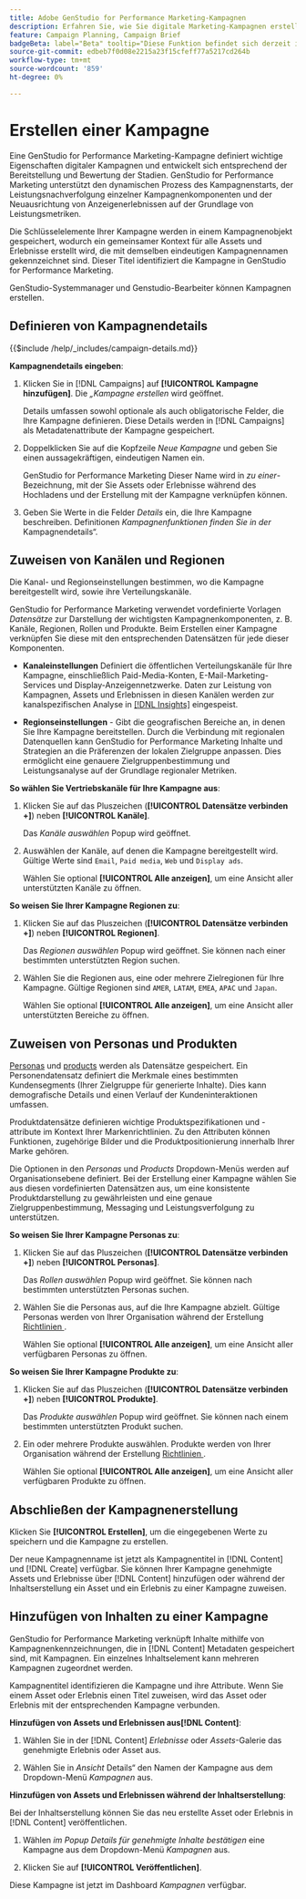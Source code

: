 ```yaml
---
title: Adobe GenStudio for Performance Marketing-Kampagnen
description: Erfahren Sie, wie Sie digitale Marketing-Kampagnen erstellen und verwalten, die Assets und Erlebnisse mit generativer KI nutzen.
feature: Campaign Planning, Campaign Brief
badgeBeta: label="Beta" tooltip="Diese Funktion befindet sich derzeit in Beta, sodass einige Funktionen möglicherweise eingeschränkt sind oder geändert werden können."
source-git-commit: edbeb7f0d08e2215a23f15cfeff77a5217cd264b
workflow-type: tm+mt
source-wordcount: '859'
ht-degree: 0%

---
```


# Erstellen einer Kampagne

Eine GenStudio for Performance Marketing-Kampagne definiert wichtige Eigenschaften digitaler Kampagnen und entwickelt sich entsprechend der Bereitstellung und Bewertung der Stadien. GenStudio for Performance Marketing unterstützt den dynamischen Prozess des Kampagnenstarts, der Leistungsnachverfolgung einzelner Kampagnenkomponenten und der Neuausrichtung von Anzeigenerlebnissen auf der Grundlage von Leistungsmetriken.

Die Schlüsselelemente Ihrer Kampagne werden in einem Kampagnenobjekt gespeichert, wodurch ein gemeinsamer Kontext für alle Assets und Erlebnisse erstellt wird, die mit demselben eindeutigen Kampagnennamen gekennzeichnet sind. Dieser Titel identifiziert die Kampagne in GenStudio for Performance Marketing.

GenStudio-Systemmanager und Genstudio-Bearbeiter können Kampagnen erstellen.

## Definieren von Kampagnendetails

{{$include /help/_includes/campaign-details.md}}


**Kampagnendetails eingeben**:

1. Klicken Sie in [!DNL Campaigns] auf **[!UICONTROL Kampagne hinzufügen]**. Die _„Kampagne erstellen_ wird geöffnet.

   Details umfassen sowohl optionale als auch obligatorische Felder, die Ihre Kampagne definieren. Diese Details werden in [!DNL Campaigns] als Metadatenattribute der Kampagne gespeichert.

1. Doppelklicken Sie auf die Kopfzeile _Neue Kampagne_ und geben Sie einen aussagekräftigen, eindeutigen Namen ein.

   GenStudio for Performance Marketing Dieser Name wird in _zu einer_-Bezeichnung, mit der Sie Assets oder Erlebnisse während des Hochladens und der Erstellung mit der Kampagne verknüpfen können.

1. Geben Sie Werte in die Felder _Details_ ein, die Ihre Kampagne beschreiben. Definitionen _Kampagnenfunktionen finden Sie in der_ Kampagnendetails“.

## Zuweisen von Kanälen und Regionen

Die Kanal- und Regionseinstellungen bestimmen, wo die Kampagne bereitgestellt wird, sowie ihre Verteilungskanäle.

GenStudio for Performance Marketing verwendet vordefinierte Vorlagen _Datensätze_ zur Darstellung der wichtigsten Kampagnenkomponenten, z. B. Kanäle, Regionen, Rollen und Produkte. Beim Erstellen einer Kampagne verknüpfen Sie diese mit den entsprechenden Datensätzen für jede dieser Komponenten.

* **Kanaleinstellungen** Definiert die öffentlichen Verteilungskanäle für Ihre Kampagne, einschließlich Paid-Media-Konten, E-Mail-Marketing-Services und Display-Anzeigennetzwerke. Daten zur Leistung von Kampagnen, Assets und Erlebnissen in diesen Kanälen werden zur kanalspezifischen Analyse in [[!DNL Insights]](/help/user-guide/insights/overview.md) eingespeist.

* **Regionseinstellungen** - Gibt die geografischen Bereiche an, in denen Sie Ihre Kampagne bereitstellen. Durch die Verbindung mit regionalen Datenquellen kann GenStudio for Performance Marketing Inhalte und Strategien an die Präferenzen der lokalen Zielgruppe anpassen. Dies ermöglicht eine genauere Zielgruppenbestimmung und Leistungsanalyse auf der Grundlage regionaler Metriken.

**So wählen Sie Vertriebskanäle für Ihre Kampagne aus**:

1. Klicken Sie auf das Pluszeichen (**[!UICONTROL Datensätze verbinden +]**) neben **[!UICONTROL Kanäle]**.

   Das _Kanäle auswählen_ Popup wird geöffnet.

1. Auswählen der Kanäle, auf denen die Kampagne bereitgestellt wird. Gültige Werte sind `Email`, `Paid media`, `Web` und `Display ads`.

   Wählen Sie optional **[!UICONTROL Alle anzeigen]**, um eine Ansicht aller unterstützten Kanäle zu öffnen.

**So weisen Sie Ihrer Kampagne Regionen zu**:

1. Klicken Sie auf das Pluszeichen (**[!UICONTROL Datensätze verbinden +]**) neben **[!UICONTROL Regionen]**.

   Das _Regionen auswählen_ Popup wird geöffnet. Sie können nach einer bestimmten unterstützten Region suchen.

1. Wählen Sie die Regionen aus, eine oder mehrere Zielregionen für Ihre Kampagne. Gültige Regionen sind `AMER`, `LATAM`, `EMEA`, `APAC` und `Japan`.

   Wählen Sie optional **[!UICONTROL Alle anzeigen]**, um eine Ansicht aller unterstützten Bereiche zu öffnen.

## Zuweisen von Personas und Produkten

[Personas](/help/user-guide/guidelines/personas.md) und [products](/help/user-guide/guidelines/products.md) werden als Datensätze gespeichert. Ein Personendatensatz definiert die Merkmale eines bestimmten Kundensegments (Ihrer Zielgruppe für generierte Inhalte). Dies kann demografische Details und einen Verlauf der Kundeninteraktionen umfassen.

Produktdatensätze definieren wichtige Produktspezifikationen und -attribute im Kontext Ihrer Markenrichtlinien. Zu den Attributen können Funktionen, zugehörige Bilder und die Produktpositionierung innerhalb Ihrer Marke gehören.

Die Optionen in den _Personas_ und _Products_ Dropdown-Menüs werden auf Organisationsebene definiert. Bei der Erstellung einer Kampagne wählen Sie aus diesen vordefinierten Datensätzen aus, um eine konsistente Produktdarstellung zu gewährleisten und eine genaue Zielgruppenbestimmung, Messaging und Leistungsverfolgung zu unterstützen.

**So weisen Sie Ihrer Kampagne Personas zu**:

1. Klicken Sie auf das Pluszeichen (**[!UICONTROL Datensätze verbinden +]**) neben **[!UICONTROL Personas]**.

   Das _Rollen auswählen_ Popup wird geöffnet. Sie können nach bestimmten unterstützten Personas suchen.

1. Wählen Sie die Personas aus, auf die Ihre Kampagne abzielt. Gültige Personas werden von Ihrer Organisation während der Erstellung [ Richtlinien ](/help/user-guide/guidelines/personas.md).

   Wählen Sie optional **[!UICONTROL Alle anzeigen]**, um eine Ansicht aller verfügbaren Personas zu öffnen.

**So weisen Sie Ihrer Kampagne Produkte zu**:

1. Klicken Sie auf das Pluszeichen (**[!UICONTROL Datensätze verbinden +]**) neben **[!UICONTROL Produkte]**.

   Das _Produkte auswählen_ Popup wird geöffnet. Sie können nach einem bestimmten unterstützten Produkt suchen.

1. Ein oder mehrere Produkte auswählen. Produkte werden von Ihrer Organisation während der Erstellung [ Richtlinien ](/help/user-guide/guidelines/products.md).

   Wählen Sie optional **[!UICONTROL Alle anzeigen]**, um eine Ansicht aller verfügbaren Produkte zu öffnen.

## Abschließen der Kampagnenerstellung

Klicken Sie **[!UICONTROL Erstellen]**, um die eingegebenen Werte zu speichern und die Kampagne zu erstellen.

Der neue Kampagnenname ist jetzt als Kampagnentitel in [!DNL Content] und [!DNL Create] verfügbar. Sie können Ihrer Kampagne genehmigte Assets und Erlebnisse über [!DNL Content] hinzufügen oder während der Inhaltserstellung ein Asset und ein Erlebnis zu einer Kampagne zuweisen.

## Hinzufügen von Inhalten zu einer Kampagne

GenStudio for Performance Marketing verknüpft Inhalte mithilfe von Kampagnenkennzeichnungen, die in [!DNL Content] Metadaten gespeichert sind, mit Kampagnen. Ein einzelnes Inhaltselement kann mehreren Kampagnen zugeordnet werden.

Kampagnentitel identifizieren die Kampagne und ihre Attribute. Wenn Sie einem Asset oder Erlebnis einen Titel zuweisen, wird das Asset oder Erlebnis mit der entsprechenden Kampagne verbunden.

**Hinzufügen von Assets und Erlebnissen aus[!DNL Content]**:

1. Wählen Sie in der [!DNL Content] _Erlebnisse_ oder _Assets_-Galerie das genehmigte Erlebnis oder Asset aus.

1. Wählen Sie in _Ansicht_ Details“ den Namen der Kampagne aus dem Dropdown-Menü _Kampagnen_ aus.

**Hinzufügen von Assets und Erlebnissen während der Inhaltserstellung**:

Bei der Inhaltserstellung können Sie das neu erstellte Asset oder Erlebnis in [!DNL Content] veröffentlichen.

1. Wählen _im Popup Details für genehmigte Inhalte bestätigen_ eine Kampagne aus dem Dropdown-Menü _Kampagnen_ aus.

1. Klicken Sie auf **[!UICONTROL Veröffentlichen]**.

Diese Kampagne ist jetzt im Dashboard _Kampagnen_ verfügbar.
